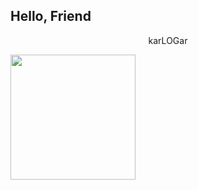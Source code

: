 **Hello, Friend**
---
<div align="center">
karLOGar 
</div>
<p align="left" width="300">
  <img align="center" width="200" src="https://avatars.githubusercontent.com/u/182727589?v=4" />
</p>
